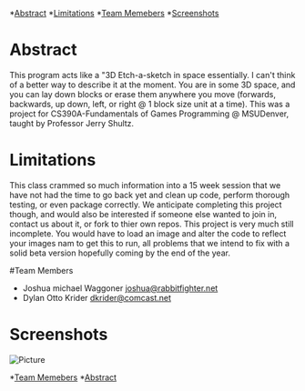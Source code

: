 *[Abstract](#abstract)
*[Limitations](#limitations)
*[Team Memebers](#team-members)
*[Screenshots](#screenshots)

Abstract
========

This program acts like a "3D Etch-a-sketch in space essentially. I can't think of a better way to describe it at the moment. You are in some 3D space, and you can lay down blocks or erase them anywhere you move (forwards, backwards, up down, left, or right @ 1 block size unit at a time). This was a project for CS390A-Fundamentals of Games Programming @ MSUDenver, taught by Professor Jerry Shultz. 


Limitations
===========

This class crammed so much information into a 15 week session that we have not had the time to go back yet and clean up code, perform thorough testing, or even package correctly. We anticipate completing this project though, and would also be interested if someone else wanted to join in, contact us about it, or fork to thier own repos. This project is very much still incomplete. You would have to load an image and alter the code to reflect your images nam to get this to run, all problems that we intend to fix with a solid beta version hopefully coming by the end of the year. 

#<a name="team-members"></a>Team Members
* Joshua michael Waggoner <joshua@rabbitfighter.net>
* Dylan Otto Krider <dkrider@comcast.net>

Screenshots
===========

![Picture](http://rabbitfighter.net/wp-content/uploads/2013/11/3DEtchASketchInAction.png)

*[Team Memebers](#team-members)
*[Abstract](#abstract)
